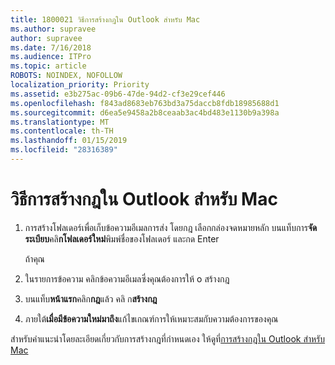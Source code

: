```yaml
---
title: 1800021 วิธีการสร้างกฎใน Outlook สำหรับ Mac
ms.author: supravee
author: supravee
ms.date: 7/16/2018
ms.audience: ITPro
ms.topic: article
ROBOTS: NOINDEX, NOFOLLOW
localization_priority: Priority
ms.assetid: e3b275ac-09b6-47de-94d2-cf3e29cef446
ms.openlocfilehash: f843ad8683eb763bd3a75daccb8fdb18985688d1
ms.sourcegitcommit: d6ea5e9458a2b8ceaab3ac4bd483e1130b9a398a
ms.translationtype: MT
ms.contentlocale: th-TH
ms.lasthandoff: 01/15/2019
ms.locfileid: "28316389"
---
```

# <a name="how-to-create-a-rule-in-outlook-for-mac"></a>วิธีการสร้างกฎใน Outlook สำหรับ Mac

1. การสร้างโฟลเดอร์เพื่อเก็บข้อความอีเมลการส่ง โดยกฎ เลือกกล่องจดหมายหลัก บนแท็บการ**จัดระเบียบ**คลิ**กโฟลเดอร์ใหม่**พิมพ์ชื่อของโฟลเดอร์ และกด Enter
    
    ถ้าคุณ 
    
2. ในรายการข้อความ คลิกข้อความอีเมลซึ่งคุณต้องการให้ o สร้างกฎ
    
3. บนแท็บ**หน้าแรก**คลิก**กฎ**แล้ว คลิ ก**สร้างกฎ**
    
4. ภายใต้**เมื่อมีข้อความใหม่มาถึง**แก้ไขเกณฑ์การให้เหมาะสมกับความต้องการของคุณ 
    
สำหรับคำแนะนำโดยละเอียดเกี่ยวกับการสร้างกฎที่กำหนดเอง ให้ดูที่[การสร้างกฎใน Outlook สำหรับ Mac](https://aka.ms/AA1uy0v)
  

